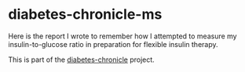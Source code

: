 # diabetes-chronicle-ms

Here is the report I wrote to remember how I attempted to measure my insulin-to-glucose ratio in preparation for flexible insulin therapy. 

This is part of the [diabetes-chronicle](https://github.com/rscherrer/diabetes-chronicle) project. 
